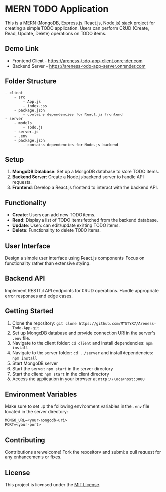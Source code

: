 # MERN TODO Application

This is a MERN (MongoDB, Express.js, React.js, Node.js) stack project for creating a simple TODO application. Users can perform CRUD (Create, Read, Update, Delete) operations on TODO items.

## Demo Link
- Frontend Client - https://areness-todo-app-client.onrender.com
- Backend Server - https://areness-todo-app-server.onrender.com

## Folder Structure

```
- client
    - src
        - App.js
        - index.css
    - package.json
        - contains dependencies for React.js frontend
- server
    - models
        - Todo.js
    - server.js
    - .env
    - package.json
        - contains dependencies for Node.js backend
```

## Setup

1. **MongoDB Database**: Set up a MongoDB database to store TODO items.
2. **Backend Server**: Create a Node.js backend server to handle API requests.
3. **Frontend**: Develop a React.js frontend to interact with the backend API.

## Functionality

- **Create**: Users can add new TODO items.
- **Read**: Display a list of TODO items fetched from the backend database.
- **Update**: Users can edit/update existing TODO items.
- **Delete**: Functionality to delete TODO items.

## User Interface

Design a simple user interface using React.js components. Focus on functionality rather than extensive styling.

## Backend API

Implement RESTful API endpoints for CRUD operations. Handle appropriate error responses and edge cases.

## Getting Started

1. Clone the repository: `git clone https://github.com/MYSTYX7/Areness-Todo-App.git`
2. Set up MongoDB database and provide connection URI in the server's `.env` file.
3. Navigate to the client folder: `cd client` and install dependencies: `npm install`
4. Navigate to the server folder: `cd ../server` and install dependencies: `npm install`
5. Start MongoDB server
6. Start the server: `npm start` in the server directory
7. Start the client: `npm start` in the client directory
8. Access the application in your browser at `http://localhost:3000`

## Environment Variables

Make sure to set up the following environment variables in the `.env` file located in the server directory:

```
MONGO_URL=<your-mongodb-uri>
PORT=<your-port>
```

## Contributing

Contributions are welcome! Fork the repository and submit a pull request for any enhancements or fixes.

## License

This project is licensed under the [MIT License](LICENSE).